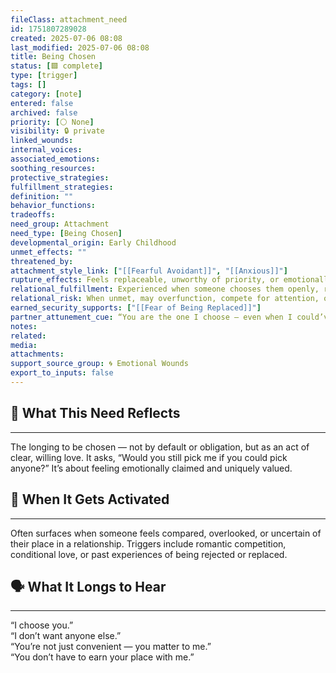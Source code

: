 ```yaml
---
fileClass: attachment_need
id: 1751807289028
created: 2025-07-06 08:08
last_modified: 2025-07-06 08:08
title: Being Chosen
status: [🟩 complete]
type: [trigger]
tags: []
category: [note]
entered: false
archived: false
priority: [⚪ None]
visibility: 🔒 private
linked_wounds: 
internal_voices: 
associated_emotions: 
soothing_resources: 
protective_strategies: 
fulfillment_strategies: 
definition: ""
behavior_functions: 
tradeoffs: 
need_group: Attachment
need_type: [Being Chosen]
developmental_origin: Early Childhood
unmet_effects: ""
threatened_by: 
attachment_style_link: ["[[Fearful Avoidant]]", "[[Anxious]]"]
rupture_effects: Feels replaceable, unworthy of priority, or emotionally sidelined. Longs to be actively selected and emotionally claimed.
relational_fulfillment: Experienced when someone chooses them openly, repeatedly, and without hesitation — even when alternatives exist.
relational_risk: When unmet, may overfunction, compete for attention, or fear being passed over or forgotten.
earned_security_supports: ["[[Fear of Being Replaced]]"]
partner_attunement_cue: “You are the one I choose — even when I could’ve chosen someone else.”
notes: 
related: 
media: 
attachments: 
support_source_group: 🌀 Emotional Wounds
export_to_inputs: false
---
```


## 🤝 What This Need Reflects
---
The longing to be chosen — not by default or obligation, but as an act of clear, willing love. It asks, “Would you still pick me if you could pick anyone?” It’s about feeling emotionally claimed and uniquely valued.

## 🧲 When It Gets Activated
---
Often surfaces when someone feels compared, overlooked, or uncertain of their place in a relationship. Triggers include romantic competition, conditional love, or past experiences of being rejected or replaced.

## 🗣️ What It Longs to Hear
---
“I choose you.”  
“I don’t want anyone else.”  
“You’re not just convenient — you matter to me.”  
“You don’t have to earn your place with me.”
